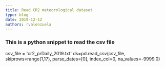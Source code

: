 ```yaml
---
title: Read CR2 meteorological dataset
type: blog
date: 2019-12-12
authors: rvalenzuela
---
```


### This is a python snippet to read the csv file

csv_file = 'cr2_prDaily_2019.txt'
ds=pd.read_csv(csv_file, skiprows=range(1,17),
						 parse_dates=[0],
						 index_col=0,
						 na_values=-9999.0)